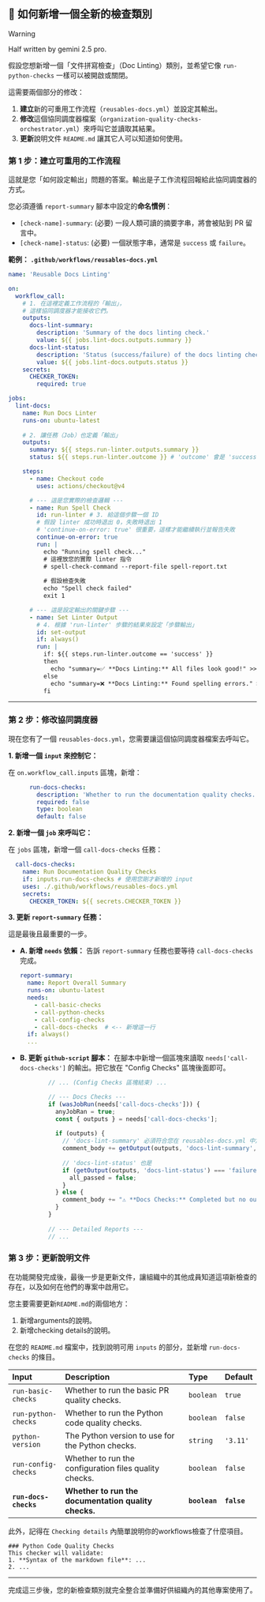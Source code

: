 ## 📄 如何新增一個全新的檢查類別

> [!WARNING]
> Half written by gemini 2.5 pro.

假設您想新增一個「文件拼寫檢查」（Doc Linting）類別，並希望它像 `run-python-checks` 一樣可以被開啟或關閉。

這需要兩個部分的修改：

1.  **建立**新的可重用工作流程（`reusables-docs.yml`）並設定其輸出。
2.  **修改**這個協同調度器檔案（`organization-quality-checks-orchestrator.yml`）來呼叫它並讀取其結果。
3. **更新**說明文件 `README.md` 讓其它人可以知道如何使用。

### 第 1 步：建立可重用的工作流程

這就是您「如何設定輸出」問題的答案。輸出是子工作流程回報給此協同調度器的方式。

您必須遵循 `report-summary` 腳本中設定的**命名慣例**：

  * `[check-name]-summary`: (必要) 一段人類可讀的摘要字串，將會被貼到 PR 留言中。
  * `[check-name]-status`: (必要) 一個狀態字串，通常是 `success` 或 `failure`。

**範例： `.github/workflows/reusables-docs.yml`**

```yaml
name: 'Reusable Docs Linting'

on:
  workflow_call:
    # 1. 在這裡定義工作流程的「輸出」，
    # 這樣協同調度器才能接收它們。
    outputs:
      docs-lint-summary:
        description: 'Summary of the docs linting check.'
        value: ${{ jobs.lint-docs.outputs.summary }}
      docs-lint-status:
        description: 'Status (success/failure) of the docs linting check.'
        value: ${{ jobs.lint-docs.outputs.status }}
    secrets:
      CHECKER_TOKEN:
        required: true

jobs:
  lint-docs:
    name: Run Docs Linter
    runs-on: ubuntu-latest
    
    # 2. 讓任務（Job）也定義「輸出」
    outputs:
      summary: ${{ steps.run-linter.outputs.summary }}
      status: ${{ steps.run-linter.outcome }} # 'outcome' 會是 'success' 或 'failure'

    steps:
      - name: Checkout code
        uses: actions/checkout@v4

      # --- 這是您實際的檢查邏輯 ---
      - name: Run Spell Check
        id: run-linter # 3. 給這個步驟一個 ID
        # 假設 linter 成功時退出 0，失敗時退出 1
        # 'continue-on-error: true' 很重要，這樣才能繼續執行並報告失敗
        continue-on-error: true
        run: |
          echo "Running spell check..."
          # 這裡放您的實際 linter 指令
          # spell-check-command --report-file spell-report.txt
          
          # 假設檢查失敗
          echo "Spell check failed"
          exit 1 

      # --- 這是設定輸出的關鍵步驟 ---
      - name: Set Linter Output
        # 4. 根據 'run-linter' 步驟的結果來設定「步驟輸出」
        id: set-output
        if: always()
        run: |
          if: ${{ steps.run-linter.outcome == 'success' }}
          then
            echo "summary=✅ **Docs Linting:** All files look good!" >> $GITHUB_OUTPUT
          else
            echo "summary=❌ **Docs Linting:** Found spelling errors." >> $GITHUB_OUTPUT
          fi
```

-----

### 第 2 步：修改協同調度器

現在您有了一個 `reusables-docs.yml`，您需要讓這個協同調度器檔案去呼叫它。

**1. 新增一個 `input` 來控制它：**

在 `on.workflow_call.inputs` 區塊，新增：

```yaml
      run-docs-checks:
        description: 'Whether to run the documentation quality checks.'
        required: false
        type: boolean
        default: false
```

**2. 新增一個 `job` 來呼叫它：**

在 `jobs` 區塊，新增一個 `call-docs-checks` 任務：

```yaml
  call-docs-checks:
    name: Run Documentation Quality Checks
    if: inputs.run-docs-checks # 使用您剛才新增的 input
    uses: ./.github/workflows/reusables-docs.yml
    secrets:
      CHECKER_TOKEN: ${{ secrets.CHECKER_TOKEN }}
```

**3. 更新 `report-summary` 任務：**

這是最後且最重要的一步。

  * **A. 新增 `needs` 依賴：**
    告訴 `report-summary` 任務也要等待 `call-docs-checks` 完成。

    ```yaml
    report-summary:
      name: Report Overall Summary
      runs-on: ubuntu-latest
      needs:
        - call-basic-checks
        - call-python-checks
        - call-config-checks
        - call-docs-checks  # <-- 新增這一行
      if: always()
      ...
    ```

  * **B. 更新 `github-script` 腳本：**
    在腳本中新增一個區塊來讀取 `needs['call-docs-checks']` 的輸出。把它放在 "Config Checks" 區塊後面即可。

    ```javascript
            // ... (Config Checks 區塊結束) ...

            // --- Docs Checks ---
            if (wasJobRun(needs['call-docs-checks'])) {
              anyJobRan = true;
              const { outputs } = needs['call-docs-checks'];
              
              if (outputs) {
                // 'docs-lint-summary' 必須符合您在 reusables-docs.yml 中定義的 output 名稱
                comment_body += getOutput(outputs, 'docs-lint-summary', '⚠️ **Docs Linting:** No output received') + "\n";
                
                // 'docs-lint-status' 也是
                if (getOutput(outputs, 'docs-lint-status') === 'failure') {
                  all_passed = false;
                }
              } else {
                comment_body += "⚠️ **Docs Checks:** Completed but no outputs received\n";
              }
            }
            
            // --- Detailed Reports ---
            // ...
    ```

### 第 3 步：更新說明文件


在功能開發完成後，最後一步是更新文件，讓組織中的其他成員知道這項新檢查的存在，以及如何在他們的專案中啟用它。

您主要需要更新`README.md`的兩個地方：

1. 新增arguments的說明。
2. 新增checking details的說明。 


在您的 `README.md` 檔案中，找到說明可用 `inputs` 的部分，並新增 `run-docs-checks` 的條目。

| Input | Description | Type | Default |
| :--- | :--- | :--- | :--- |
| `run-basic-checks` | Whether to run the basic PR quality checks. | `boolean` | `true` |
| `run-python-checks` | Whether to run the Python code quality checks. | `boolean` | `false` |
| `python-version` | The Python version to use for the Python checks. | `string` | `'3.11'` |
| `run-config-checks` | Whether to run the configuration files quality checks. | `boolean` | `false` |
| **`run-docs-checks`** | **Whether to run the documentation quality checks.** | **`boolean`** | **`false`** |

此外，記得在 `Checking details` 內簡單說明你的workflows檢查了什麼項目。


```
### Python Code Quality Checks
This checker will validate:
1. **Syntax of the markdown file**: ...
2. ... 
```

-----

完成這三步後，您的新檢查類別就完全整合並準備好供組織內的其他專案使用了。
